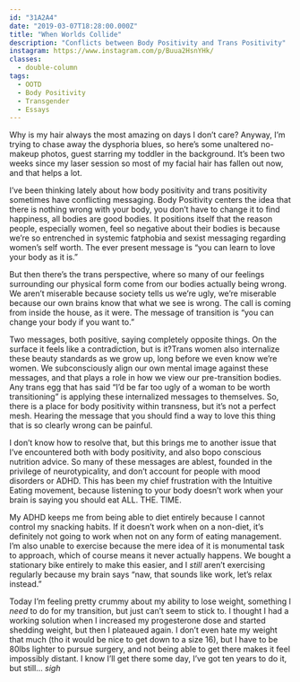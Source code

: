 ```yaml
---
id: "31A2A4"
date: "2019-03-07T18:28:00.000Z"
title: "When Worlds Collide"
description: "Conflicts between Body Positivity and Trans Positivity"
instagram: https://www.instagram.com/p/Buua2HsnYHk/
classes:
  - double-column
tags:
  - OOTD
  - Body Positivity
  - Transgender
  - Essays
---
```

Why is my hair always the most amazing on days I don’t care? Anyway, I’m trying to chase away the dysphoria blues, so here’s some unaltered no-makeup photos, guest starring my toddler in the background. It’s been two weeks since my laser session so most of my facial hair has fallen out now, and that helps a lot.

I’ve been thinking lately about how body positivity and trans positivity sometimes have conflicting messaging. Body Positivity centers the idea that there is nothing wrong with your body, you don’t have to change it to find happiness, all bodies are good bodies. It positions itself that the reason people, especially women, feel so negative about their bodies is because we’re so entrenched in systemic fatphobia and sexist messaging regarding women’s self worth. The ever present message is “you can learn to love your body as it is.”

But then there’s the trans perspective, where so many of our feelings surrounding our physical form come from our bodies actually being wrong. We aren’t miserable because society tells us we’re ugly, we’re miserable because our own brains know that what we see is wrong. The call is coming from inside the house, as it were. The message of transition is “you can change your body if you want to.”

Two messages, both positive, saying completely opposite things. On the surface it feels like a contradiction, but is it?Trans women also internalize these beauty standards as we grow up, long before we even know we’re women. We subconsciously align our own mental image against these messages, and that plays a role in how we view our pre-transition bodies. Any trans egg that has said “I’d be far too ugly of a woman to be worth transitioning” is applying these internalized messages to themselves. So, there is a place for body positivity within transness, but it’s not a perfect mesh. Hearing the message that you should find a way to love this thing that is so clearly wrong can be painful.

I don’t know how to resolve that, but this brings me to another issue that I’ve encountered both with body positivity, and also bopo conscious nutrition advice. So many of these messages are ablest, founded in the privilege of neurotypicality, and don’t account for people with mood disorders or ADHD. This has been my chief frustration with the Intuitive Eating movement, because listening to your body doesn’t work when your brain is saying you should eat ALL. THE. TIME.

My ADHD keeps me from being able to diet entirely because I cannot control my snacking habits. If it doesn’t work when on a non-diet, it’s definitely not going to work when not on any form of eating management. I’m also unable to exercise because the mere idea of it is monumental task to approach, which of course means it never actually happens. We bought a stationary bike entirely to make this easier, and I _still_ aren’t exercising regularly because my brain says “naw, that sounds like work, let’s relax instead.”

Today I’m feeling pretty crummy about my ability to lose weight, something I *need* to do for my transition, but just can’t seem to stick to. I thought I had a working solution when I increased my progesterone dose and started shedding weight, but then I plateaued again. I don’t even hate my weight that much (tho it would be nice to get down to a size 16), but I have to be 80lbs lighter to pursue surgery, and not being able to get there makes it feel impossibly distant. I know I’ll get there some day, I’ve got ten years to do it, but still... _sigh_
